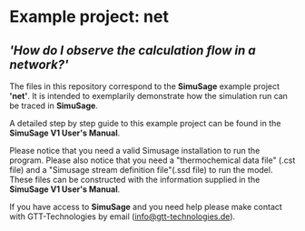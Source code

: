# Example project: net 
## _'How do I observe the calculation flow in a network?'_

The files in this repository correspond to the __SimuSage__ example project __\'net\'__. It is intended to exemplarily demonstrate how the simulation run can be traced in __SimuSage__. 

A detailed step by step guide to this example project can be found in the __SimuSage V1 User\'s Manual__.  

Please notice that you need a valid Simusage installation to run the program. Please also notice that you need a "thermochemical data file" (.cst file) and a "Simusage stream definition file"(.ssd file) to run the model. These files can be constructed with the information supplied in the __SimuSage V1 User\'s Manual__.

If you have access to __SimuSage__ and you need help please make contact with GTT-Technologies by email (info@gtt-technologies.de).
